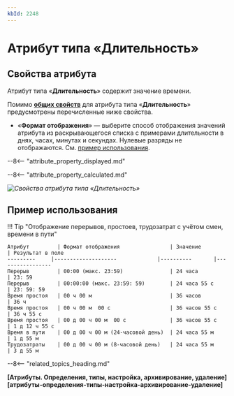 ```yaml
---
kbId: 2248
---
```


# Атрибут типа «Длительность»

## Свойства атрибута

Атрибут типа «**Длительность**» содержит значение времени.

Помимо **[общих свойств](attribute_common_properties.md)** для атрибута типа «**Длительность**» предусмотрены перечисленные ниже свойства.

- «**Формат отображения**» — выберите способ отображения значений атрибута из раскрывающегося списка с примерами длительности в днях, часах, минутах и секундах. Нулевые разряды не отображаются. См. [пример использования](#пример-использования).

--8<-- "attribute_property_displayed.md"

--8<-- "attribute_property_calculated.md"

_![Свойства атрибута типа «Длительность»](attribute_duration_properties.png)_

## Пример использования

!!! Tip "Отображение перерывов, простоев, трудозатрат с учётом смен, времени в пути"

    Атрибут         | Формат отображения                | Значение          | Результат в поле
    ---------     |--------------------             |----------       |-----------------
    Перерыв         | 00:00 (макс. 23:59)               | 24 часа           | 23: 59
    Перерыв         | 00:00:00 (макс. 23:59: 59)        | 24 часа 55 с      | 23: 59: 59
    Время простоя   | 00 ч 00 м                         | 36 часов          | 36 ч
    Время простоя   | 00 ч 00 м  00 с                   | 36 часов 55 с     | 36 ч 55 с
    Время простоя   | 00 д 00 ч 00 м  00 с              | 36 часов 55 с     | 1 д 12 ч 55 с
    Время в пути    | 00 д 00 ч 00 м (24-часовой день)  | 24 часа 55 м      | 1 д 55 м
    Трудозатраты    | 00 д 00 ч 00 м (8-часовой день)   | 24 часа 55 м      | 3 д 55 м

--8<-- "related_topics_heading.md"

**[Атрибуты. Определения, типы, настройка, архивирование, удаление][атрибуты-определения-типы-настройка-архивирование-удаление]**